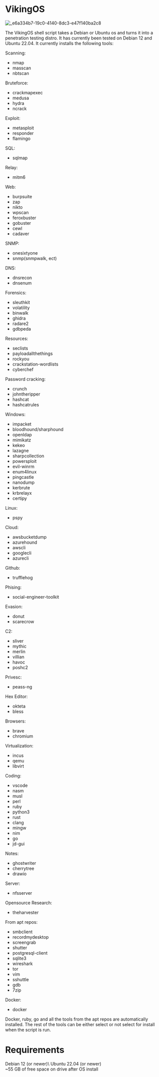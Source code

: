 # VikingOS
![_e6a334b7-19c0-4140-8dc3-e47f140ba2c8](https://github.com/v1k1ngspl01ts/VikingOS/assets/160347797/f1ecd534-b998-4f8e-9b2c-f09da8f0ca96)

The VikingOS shell script takes a Debian or Ubuntu os and turns it into a penetration testing distro. It has currently been tested on Debian 12 and Ubuntu 22.04. It currently installs the following tools:

Scanning:
   - nmap
   - masscan
   - nbtscan
    
Bruteforce:
   - crackmapexec
   - medusa
   - hydra
   - ncrack

Exploit:
   - metasploit
   - responder
   - flamingo

SQL:
   - sqlmap

Relay:
   - mitm6
    
Web:
   - burpsuite
   - zap
   - nikto
   - wpscan
   - feroxbuster
   - gobuster
   - cewl
   - cadaver

SNMP:
   - onesixtyone
   - snmp(snmpwalk, ect)

DNS:
   - dnsrecon
   - dnsenum

Forensics:
   - sleuthkit
   - volatility
   - binwalk
   - ghidra
   - radare2
   - gdbpeda

Resources:
   - seclists
   - payloadallthethings
   - rockyou
   - crackstation-wordlists
   - cyberchef
    
Password cracking:
   - crunch
   - johntheripper
   - hashcat
   - hashcatrules

Windows:
   - impacket
   - bloodhound/sharphound
   - openldap
   - mimikatz
   - kekeo
   - lazagne
   - sharpcollection
   - powersploit
   - evil-winrm
   - enum4linux
   - pingcastle
   - nanodump
   - kerbrute
   - krbrelayx
   - certipy
    
Linux:
   - pspy

Cloud:
   - awsbucketdump
   - azurehound
   - awscli
   - googlecli
   - azurecli

Github:
   - trufflehog

Phising:
   - social-engineer-toolkit

Evasion:
   - donut
   - scarecrow

C2:
   - sliver
   - mythic
   - merlin
   - villian
   - havoc
   - poshc2

Privesc:
   - peass-ng
    
Hex Editor:
   - okteta
   - bless

Browsers:
   - brave
   - chromium

Virtualization:
   - incus
   - qemu
   - libvirt

Coding:
   - vscode
   - nasm
   - musl
   - perl
   - ruby
   - python3
   - rust
   - clang
   - mingw
   - nim
   - go
   - jd-gui

Notes:
   - ghostwriter
   - cherrytree
   - drawio
    
Server:
   - nfsserver

Opensource Research:
   - theharvester

From apt repos:
   - smbclient
   - recordmydesktop
   - screengrab
   - shutter
   - postgresql-client
   - sqlite3
   - wireshark
   - tor
   - vim
   - sshuttle
   - gdb
   - 7zip

Docker:
   - docker


Docker, ruby, go and all the tools from the apt repos are automatically installed. The rest of the tools can be either select or not select for install when the script is run. 

# Requirements
Debian 12 (or newer)\ 
Ubuntu 22.04 (or newer)\
~55 GB of free space on drive after OS install
